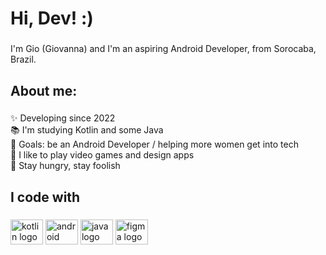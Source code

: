 ### <h1 align="left">Hi, Dev! :)</h1>

###

<p align="left">I'm Gio (Giovanna) and I'm an aspiring Android Developer, from Sorocaba, Brazil.</p>

###

<h2 align="left">About me:</h2>

###

<p align="left">✨ Developing since 2022<br>📚 I'm studying Kotlin and some Java<br>🎯 Goals: be an Android Developer / helping more women get into tech<br>🎲 I like to play video games and design apps<br>🚀 Stay hungry, stay foolish</p>

###

<h2 align="left">I code with</h2>

###

<div align="left">
  <img src="https://cdn.jsdelivr.net/gh/devicons/devicon/icons/kotlin/kotlin-original.svg" height="40" width="52" alt="kotlin logo"  />
  <img src="https://cdn.jsdelivr.net/gh/devicons/devicon/icons/android/android-original.svg" height="40" width="52" alt="android logo"  />
  <img src="https://cdn.jsdelivr.net/gh/devicons/devicon/icons/java/java-original.svg" height="40" width="52" alt="java logo"  />
  <img src="https://cdn.jsdelivr.net/gh/devicons/devicon/icons/figma/figma-original.svg" height="40" width="52" alt="figma logo"  />
</div>

###
